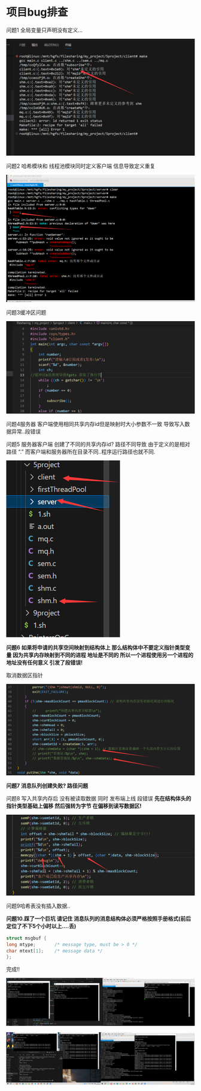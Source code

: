 # 项目bug排查

问题1 全局变量只声明没有定义…

![Untitled](%E9%A1%B9%E7%9B%AE%E6%80%BB%E7%BB%93%203a5e49fd4c15450184c59a5c6654c808/Untitled.png)

问题2 哈希模块和 线程池模块同时定义客户端 信息导致定义重复

![Untitled](%E9%A1%B9%E7%9B%AE%E6%80%BB%E7%BB%93%203a5e49fd4c15450184c59a5c6654c808/Untitled%201.png)

问题3缓冲区问题

![Untitled](%E9%A1%B9%E7%9B%AE%E6%80%BB%E7%BB%93%203a5e49fd4c15450184c59a5c6654c808/Untitled%202.png)

问题4服务器 客户端使用相同共享内存id但是映射时大小参数不一致 导致写入数据异常..段错误

问题5 服务器客户端 创建了不同的共享内存id? 路径不同导致  由于定义的是相对路径 “.” 而客户端和服务器所在目录不同..程序运行路径也就不同.

![Untitled](%E9%A1%B9%E7%9B%AE%E6%80%BB%E7%BB%93%203a5e49fd4c15450184c59a5c6654c808/Untitled%203.png)

**问题6   如果将申请的共享空间映射到结构体上  那么结构体中不要定义指针类型变量 因为共享内存映射到不同的进程 地址是不同的   所以一个进程使用另一个进程的地址没有任何意义 引发了段错误!**

取消数据区指针

![Untitled](%E9%A1%B9%E7%9B%AE%E6%80%BB%E7%BB%93%203a5e49fd4c15450184c59a5c6654c808/Untitled%204.png)

**问题7 消息队列创建失败? 路径问题**

问题8 写入共享内存后 没有被读取数据 同时 发布端上线 段错误 **先在结构体头的指针类型基础上偏移 然后强转为字节 在偏移到读写数据区!**

![Untitled](%E9%A1%B9%E7%9B%AE%E6%80%BB%E7%BB%93%203a5e49fd4c15450184c59a5c6654c808/Untitled%205.png)

问题9哈希表没有插入数据..

**问题10.踩了一个巨坑 请记住 消息队列的消息结构体必须严格按照手册格式(前后定位了不下5个小时以上….丢)**

```c
struct msgbuf {
long mtype;       /* message type, must be > 0 */
char mtext[1];    /* message data */
};
```

完成!!

![Untitled](%E9%A1%B9%E7%9B%AE%E6%80%BB%E7%BB%93%203a5e49fd4c15450184c59a5c6654c808/Untitled%206.png)

![Untitled](%E9%A1%B9%E7%9B%AE%E6%80%BB%E7%BB%93%203a5e49fd4c15450184c59a5c6654c808/Untitled%207.png)
